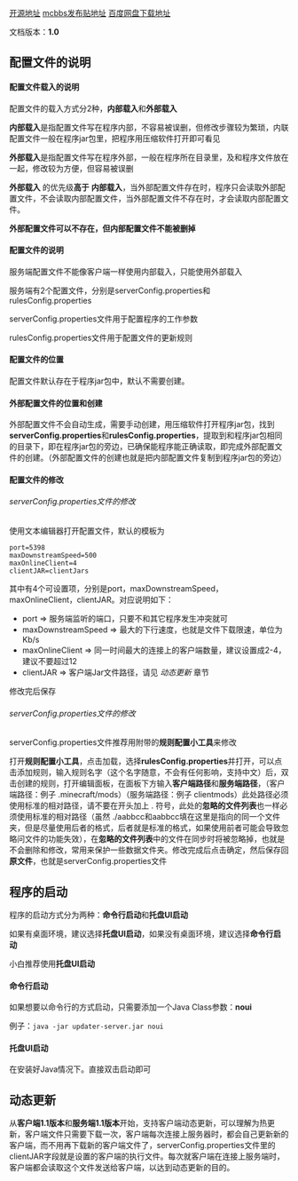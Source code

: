 [开源地址](https://git.coding.net/innc/updater-server.git)
[mcbbs发布贴地址](http://www.mcbbs.net/forum.php?mod=viewthread&tid=711833)
[百度网盘下载地址](https://pan.baidu.com/s/1d3TtyY)

文档版本：**1.0**

## 配置文件的说明

#### 配置文件载入的说明

配置文件的载入方式分2种，**内部载入**和**外部载入**

**内部载入**是指配置文件写在程序内部，不容易被误删，但修改步骤较为繁琐，内联配置文件一般在程序jar包里，把程序用压缩软件打开即可看见

**外部载入**是指配置文件写在程序外部，一般在程序所在目录里，及和程序文件放在一起，修改较为方便，但容易被误删

**外部载入** 的优先级**高于** **内部载入**，当外部配置文件存在时，程序只会读取外部配置文件，不会读取内部配置文件，当外部配置文件不存在时，才会读取内部配置文件。

**外部配置文件可以不存在，但内部配置文件不能被删掉**

#### 配置文件的说明

服务端配置文件不能像客户端一样使用内部载入，只能使用外部载入

服务端有2个配置文件，分别是serverConfig.properties和rulesConfig.properties

serverConfig.properties文件用于配置程序的工作参数

rulesConfig.properties文件用于配置文件的更新规则

#### 配置文件的位置

配置文件默认存在于程序jar包中，默认不需要创建。

#### 外部配置文件的位置和创建

外部配置文件不会自动生成，需要手动创建，用压缩软件打开程序jar包，找到**serverConfig.properties**和**rulesConfig.properties**，提取到和程序jar包相同的目录下，即在程序jar包的旁边，已确保能程序能正确读取，即完成外部配置文件的创建。（外部配置文件的创建也就是把内部配置文件复制到程序jar包的旁边）

#### 配置文件的修改

###### serverConfig.properties文件的修改

使用文本编辑器打开配置文件，默认的模板为

```
port=5398
maxDownstreamSpeed=500
maxOnlineClient=4
clientJAR=clientJars
```

其中有4个可设置项，分别是port，maxDownstreamSpeed，maxOnlineClient，clientJAR。对应说明如下：
* port => 服务端监听的端口，只要不和其它程序发生冲突就可
* maxDownstreamSpeed => 最大的下行速度，也就是文件下载限速，单位为Kb/s
* maxOnlineClient => 同一时间最大的连接上的客户端数量，建议设置成2-4，建议不要超过12
* clientJAR => 客户端Jar文件路径，请见 *动态更新* 章节

修改完后保存

###### serverConfig.properties文件的修改

serverConfig.properties文件推荐用附带的**规则配置小工具**来修改

打开**规则配置小工具**，点击加载，选择**rulesConfig.properties**并打开，可以点击添加规则，输入规则名字（这个名字随意，不会有任何影响，支持中文）后，双击创建的规则，打开编辑面板，在面板下方输入**客户端路径**和**服务端路径**，（客户端路径：例子 .minecraft/mods）（服务端路径：例子 clientmods）此处路径必须使用标准的相对路径，请不要在开头加上  . 符号，此处的**忽略的文件列表**也一样必须使用标准的相对路径（虽然 ./aabbcc和aabbcc填在这里是指向的同一个文件夹，但是尽量使用后者的格式，后者就是标准的格式，如果使用前者可能会导致忽略问文件的功能失效），在**忽略的文件列表**中的文件在同步时将被忽略掉，也就是不会删除和修改，常用来保护一些数据文件夹。修改完成后点击确定，然后保存回**原文件**，也就是serverConfig.properties文件

## 程序的启动

程序的启动方式分为两种：**命令行启动**和**托盘UI启动**

如果有桌面环境，建议选择**托盘UI启动**，如果没有桌面环境，建议选择**命令行启动**

小白推荐使用**托盘UI启动**

#### 命令行启动

如果想要以命令行的方式启动，只需要添加一个Java Class参数：**noui**

例子：```java -jar updater-server.jar noui```

#### 托盘UI启动

在安装好Java情况下。直接双击启动即可

## 动态更新

从**客户端1.1版本**和**服务端1.1版本**开始，支持客户端动态更新，可以理解为热更新，客户端文件只需要下载一次，客户端每次连接上服务器时，都会自己更新新的客户端，而不用再下载新的客户端文件了，serverConfig.properties文件里的clientJAR字段就是设置的客户端的执行文件。每次就客户端在连接上服务端时，客户端都会读取这个文件发送给客户端，以达到动态更新的目的。
